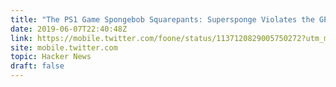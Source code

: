 ```yaml
---
title: "The PS1 Game Spongebob Squarepants: Supersponge Violates the GPL"
date: 2019-06-07T22:40:48Z
link: https://mobile.twitter.com/foone/status/1137120829005750272?utm_medium=RSS&utm_source=hune
site: mobile.twitter.com
topic: Hacker News
draft: false
---
```

